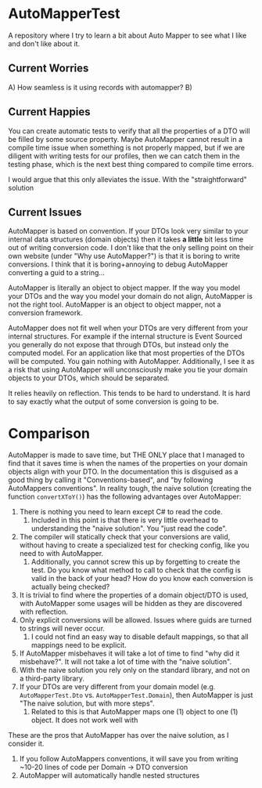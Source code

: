 ﻿# AutoMapperTest

A repository where I try to learn a bit about Auto Mapper to see what I like and don't like about it.

## Current Worries

A) How seamless is it using records with automapper?
B)

## Current Happies

You can create automatic tests to verify that all the properties of a DTO will be filled by some source property.
Maybe AutoMapper cannot result in a compile time issue when something is not properly mapped, but if we are diligent
with writing tests for our profiles, then we can catch them in the testing phase, which is the next best thing compared
to compile time errors.

I would argue that this only alleviates the issue. With the "straightforward" solution

## Current Issues

AutoMapper is based on convention. If your DTOs look very similar to your internal data structures (domain objects) 
then it takes **a little** bit less time out of writing conversion code. I don't like that the only selling point 
on their own website (under "Why use AutoMapper?") is that it is boring to write conversions. I think that it 
is boring+annoying to debug AutoMapper converting a guid to a string...

AutoMapper is literally an object to object mapper. If the way you model your DTOs and the way you model your domain do not align,
AutoMapper is not the right tool. AutoMapper is an object to object mapper, not a conversion framework.

AutoMapper does not fit well when your DTOs are very different from your internal structures. For example if the internal structure
is Event Sourced you generally do not expose that through DTOs, but instead only the computed model. For an application
like that most properties of the DTOs will be computed. You gain nothing with AutoMapper. Additionally, I see it as a risk
that using AutoMapper will unconsciously make you tie your domain objects to your DTOs, which should be separated.

It relies heavily on reflection. This tends to be hard to understand. It is hard to say exactly what the output of some conversion
is going to be.


# Comparison

AutoMapper is made to save time, but THE ONLY place that I managed to find that it saves time is when the names of the properties
on your domain objects align with your DTO. In the documentation this is disguised as a good thing by calling it
"Conventions-based", and "by following AutoMappers conventions". In reality tough, the naive solution (creating the function `convertXToY()`) 
has the following advantages over AutoMapper:

1. There is nothing you need to learn except C# to read the code.
   1. Included in this point is that there is very little overhead to understanding the "naive solution". You "just read the code".
2. The compiler will statically check that your conversions are valid, without having to create a specialized test for checking config, like you need to with AutoMapper.
   1. Additionally, you cannot screw this up by forgetting to create the test. Do you know what method to call to check that the config is valid in the back of your head? How do you know each conversion is actually being checked?
3. It is trivial to find where the properties of a domain object/DTO is used, with AutoMapper some usages will be hidden as they are discovered with reflection.
4. Only explicit conversions will be allowed. Issues where guids are turned to strings will never occur.
   1. I could not find an easy way to disable default mappings, so that all mappings need to be explicit.
5. If AutoMapper misbehaves it will take a lot of time to find "why did it misbehave?". It will not take a lot of time with the "naive solution".
6. With the naive solution you rely only on the standard library, and not on a third-party library.
7. If your DTOs are very different from your domain model (e.g. `AutoMapperTest.Dto` vs. `AutoMapperTest.Domain`), then AutoMapper is just "The naive solution, but with more steps".
   1. Related to this is that AutoMapper maps one (1) object to one (1) object. It does not work well with 

These are the pros that AutoMapper has over the naive solution, as I consider it.

1. If you follow AutoMappers conventions, it will save you from writing ~10-20 lines of code per Domain -> DTO conversion
2. AutoMapper will automatically handle nested structures